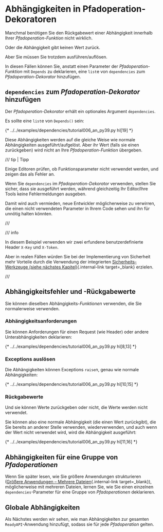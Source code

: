 # Abhängigkeiten in Pfadoperation-Dekoratoren

Manchmal benötigen Sie den Rückgabewert einer Abhängigkeit innerhalb Ihrer *Pfadoperation-Funktion* nicht wirklich.

Oder die Abhängigkeit gibt keinen Wert zurück.

Aber Sie müssen Sie trotzdem ausführen/auflösen.

In diesen Fällen können Sie, anstatt einen Parameter der *Pfadoperation-Funktion* mit `Depends` zu deklarieren, eine `list`e von `dependencies` zum *Pfadoperation-Dekorator* hinzufügen.

## `dependencies` zum *Pfadoperation-Dekorator* hinzufügen

Der *Pfadoperation-Dekorator* erhält ein optionales Argument `dependencies`.

Es sollte eine `list`e von `Depends()` sein:

{* ../../examples/dependencies/tutorial006_an_py39.py hl[19] *}

Diese Abhängigkeiten werden auf die gleiche Weise wie normale Abhängigkeiten ausgeführt/aufgelöst. Aber ihr Wert (falls sie einen zurückgeben) wird nicht an Ihre *Pfadoperation-Funktion* übergeben.

/// tip | Tipp

Einige Editoren prüfen, ob Funktionsparameter nicht verwendet werden, und zeigen das als Fehler an.

Wenn Sie `dependencies` im *Pfadoperation-Dekorator* verwenden, stellen Sie sicher, dass sie ausgeführt werden, während gleichzeitig Ihr Editor/Ihre Tools keine Fehlermeldungen ausgeben.

Damit wird auch vermieden, neue Entwickler möglicherweise zu verwirren, die einen nicht verwendeten Parameter in Ihrem Code sehen und ihn für unnötig halten könnten.

///

/// info

In diesem Beispiel verwenden wir zwei erfundene benutzerdefinierte Header `X-Key` und `X-Token`.

Aber in realen Fällen würden Sie bei der Implementierung von Sicherheit mehr Vorteile durch die Verwendung der integrierten [Sicherheits-Werkzeuge (siehe nächstes Kapitel)](../security/index.md){.internal-link target=_blank} erzielen.

///

## Abhängigkeitsfehler und -Rückgabewerte

Sie können dieselben Abhängigkeits-*Funktionen* verwenden, die Sie normalerweise verwenden.

### Abhängigkeitsanforderungen

Sie können Anforderungen für einen Request (wie Header) oder andere Unterabhängigkeiten deklarieren:

{* ../../examples/dependencies/tutorial006_an_py39.py hl[8,13] *}

### Exceptions auslösen

Die Abhängigkeiten können Exceptions `raise`n, genau wie normale Abhängigkeiten:

{* ../../examples/dependencies/tutorial006_an_py39.py hl[10,15] *}

### Rückgabewerte

Und sie können Werte zurückgeben oder nicht, die Werte werden nicht verwendet.

Sie können also eine normale Abhängigkeit (die einen Wert zurückgibt), die Sie bereits an anderer Stelle verwenden, wiederverwenden, und auch wenn der Wert nicht verwendet wird, wird die Abhängigkeit ausgeführt:

{* ../../examples/dependencies/tutorial006_an_py39.py hl[11,16] *}

## Abhängigkeiten für eine Gruppe von *Pfadoperationen*

Wenn Sie später lesen, wie Sie größere Anwendungen strukturieren ([Größere Anwendungen – Mehrere Dateien](../../tutorial/bigger-applications.md){.internal-link target=_blank}), möglicherweise mit mehreren Dateien, lernen Sie, wie Sie einen einzelnen `dependencies`-Parameter für eine Gruppe von *Pfadoperationen* deklarieren.

## Globale Abhängigkeiten

Als Nächstes werden wir sehen, wie man Abhängigkeiten zur gesamten `ReadyAPI`-Anwendung hinzufügt, sodass sie für jede *Pfadoperation* gelten.
